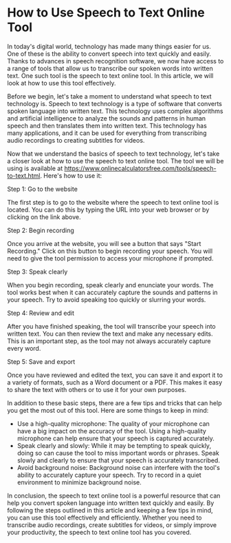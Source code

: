 How to Use Speech to Text Online Tool
=====================================

In today's digital world, technology has made many things easier for us. One of these is the ability to convert speech into text quickly and easily. Thanks to advances in speech recognition software, we now have access to a range of tools that allow us to transcribe our spoken words into written text. One such tool is the speech to text online tool. In this article, we will look at how to use this tool effectively.

Before we begin, let's take a moment to understand what speech to text technology is. Speech to text technology is a type of software that converts spoken language into written text. This technology uses complex algorithms and artificial intelligence to analyze the sounds and patterns in human speech and then translates them into written text. This technology has many applications, and it can be used for everything from transcribing audio recordings to creating subtitles for videos.

Now that we understand the basics of speech to text technology, let's take a closer look at how to use the speech to text online tool. The tool we will be using is available at <https://www.onlinecalculatorsfree.com/tools/speech-to-text.html>. Here's how to use it:

Step 1: Go to the website

The first step is to go to the website where the speech to text online tool is located. You can do this by typing the URL into your web browser or by clicking on the link above.

Step 2: Begin recording

Once you arrive at the website, you will see a button that says "Start Recording." Click on this button to begin recording your speech. You will need to give the tool permission to access your microphone if prompted.

Step 3: Speak clearly

When you begin recording, speak clearly and enunciate your words. The tool works best when it can accurately capture the sounds and patterns in your speech. Try to avoid speaking too quickly or slurring your words.

Step 4: Review and edit

After you have finished speaking, the tool will transcribe your speech into written text. You can then review the text and make any necessary edits. This is an important step, as the tool may not always accurately capture every word.

Step 5: Save and export

Once you have reviewed and edited the text, you can save it and export it to a variety of formats, such as a Word document or a PDF. This makes it easy to share the text with others or to use it for your own purposes.

In addition to these basic steps, there are a few tips and tricks that can help you get the most out of this tool. Here are some things to keep in mind:

- Use a high-quality microphone: The quality of your microphone can have a big impact on the accuracy of the tool. Using a high-quality microphone can help ensure that your speech is captured accurately.
- Speak clearly and slowly: While it may be tempting to speak quickly, doing so can cause the tool to miss important words or phrases. Speak slowly and clearly to ensure that your speech is accurately transcribed.
- Avoid background noise: Background noise can interfere with the tool's ability to accurately capture your speech. Try to record in a quiet environment to minimize background noise.

In conclusion, the speech to text online tool is a powerful resource that can help you convert spoken language into written text quickly and easily. By following the steps outlined in this article and keeping a few tips in mind, you can use this tool effectively and efficiently. Whether you need to transcribe audio recordings, create subtitles for videos, or simply improve your productivity, the speech to text online tool has you covered.